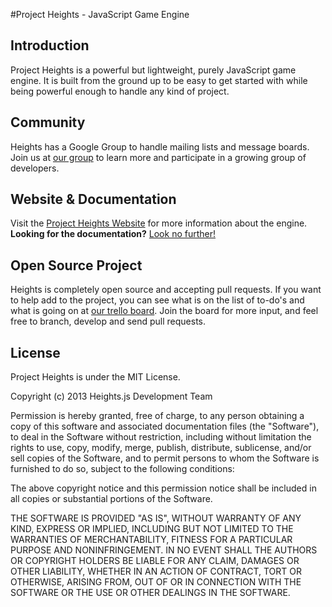 #Project Heights - JavaScript Game Engine

## Introduction
Project Heights is a powerful but lightweight, purely JavaScript game engine.
It is built from the ground up to be easy to get started with while being
powerful enough to handle any kind of project.

## Community
Heights has a Google Group to handle mailing lists and message boards. Join us
at [our group](https://groups.google.com/forum/#!forum/projectheights) to learn
more and participate in a growing group of developers.

## Website & Documentation
Visit the [Project Heights Website](http://heightsjs.com) for more information
about the engine. **Looking for the documentation?**
[Look no further!](http://docs.heightsjs.com)

## Open Source Project
Heights is completely open source and accepting pull requests. If you want to
help add to the project, you can see what is on the list of to-do's and what is
going on at [our trello board](http://trello.heightsjs.com). Join the board for
more input, and feel free to branch, develop and send pull requests.

## License
Project Heights is under the MIT License.

Copyright (c) 2013 Heights.js Development Team

Permission is hereby granted, free of charge, to any person obtaining a copy of this software and associated documentation files (the "Software"), to deal in the Software without restriction, including without limitation the rights to use, copy, modify, merge, publish, distribute, sublicense, and/or sell copies of the Software, and to permit persons to whom the Software is furnished to do so, subject to the following conditions:

The above copyright notice and this permission notice shall be included in all copies or substantial portions of the Software.

THE SOFTWARE IS PROVIDED "AS IS", WITHOUT WARRANTY OF ANY KIND, EXPRESS OR IMPLIED, INCLUDING BUT NOT LIMITED TO THE WARRANTIES OF MERCHANTABILITY, FITNESS FOR A PARTICULAR PURPOSE AND NONINFRINGEMENT. IN NO EVENT SHALL THE AUTHORS OR COPYRIGHT HOLDERS BE LIABLE FOR ANY CLAIM, DAMAGES OR OTHER LIABILITY, WHETHER IN AN ACTION OF CONTRACT, TORT OR OTHERWISE, ARISING FROM, OUT OF OR IN CONNECTION WITH THE SOFTWARE OR THE USE OR OTHER DEALINGS IN THE SOFTWARE.
